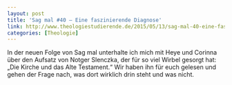 ```yaml
---
layout: post
title: 'Sag mal #40 – Eine faszinierende Diagnose'
link: http://www.theologiestudierende.de/2015/05/13/sag-mal-40-eine-faszinierende-diagnose/
categories: [Theologie]
---
```


In der neuen Folge von Sag mal unterhalte ich mich mit Heye und Corinna über den Aufsatz von Notger Slenczka, der für so viel Wirbel gesorgt hat: „Die Kirche und das Alte Testament.“ Wir haben ihn für euch gelesen und gehen der Frage nach, was dort wirklich drin steht und was nicht.